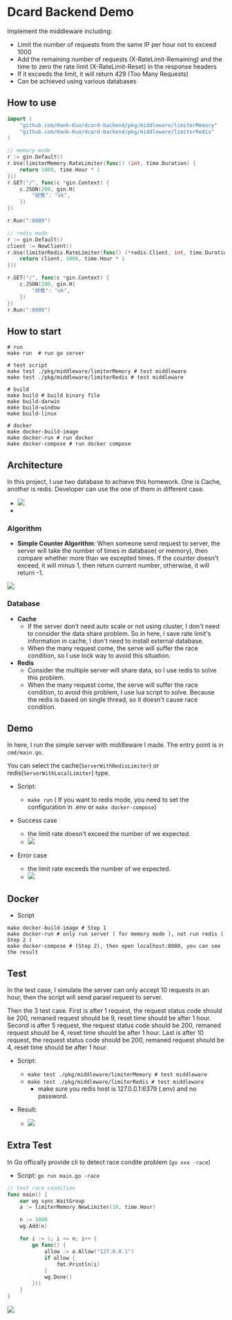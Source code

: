 
# Dcard Backend Demo
Implement the middleware including:
- Limit the number of requests from the same IP per hour not to exceed 1000
- Add the remaining number of requests (X-RateLimit-Remaining) and the time to zero the rate limit (X-RateLimit-Reset) in the response headers
- If it exceeds the limit, it will return 429 (Too Many Requests)
- Can be achieved using various databases

## How to use 
```go
import (
	"github.com/Hank-Kuo/dcard-backend/pkg/middleware/limiterMemory"
	"github.com/Hank-Kuo/dcard-backend/pkg/middleware/limiterRedis"
)

// memory mode
r := gin.Default()
r.Use(limiterMemory.RateLimiter(func() (int, time.Duration) {
    return 1000, time.Hour * 1
}))
r.GET("/", func(c *gin.Context) {
    c.JSON(200, gin.H{
        "狀態": "ok",
    })
})

r.Run(":8080")

// redis mode
r := gin.Default()
client := NewClient()
r.Use(limiterRedis.RateLimiter(func() (*redis.Client, int, time.Duration) {
    return client, 1000, time.Hour * 1
}))

r.GET("/", func(c *gin.Context) {
    c.JSON(200, gin.H{
        "狀態": "ok",
    })
})
r.Run(":8080")

```

## How to start 
```script
# run 
make run  # run go server 

# test script
make test ./pkg/middleware/limiterMemory # test middleware
make test ./pkg/middleware/limiterRedis # test middleware

# build
make build # build binary file 
make build-darwin
make build-window
make build-linux

# docker 
make docker-build-image
make docker-run # run docker 
make docker-compose # run docker compose 
```

## Architecture 
In this project, I use two database to achieve this homework. One is Cache, another is redis. Developer can use the one of them in different case. 
- ![](https://i.imgur.com/bmOIZaD.png)
- 
### Algorithm 
- **Simple Counter Algorithm**: When someone send request to server, the server will take the number of times in database( or memory), then compare whether more than we excepted times. If the counter doesn't exceed, it will minus 1, then return current number, otherwise, it will return -1. 

![](https://i.imgur.com/551jdNt.png)



### Database 
- **Cache**
    - If the server don't need auto scale or not using cluster, I don't need to consider the data share problem. So in here, I save rate limit's information in cache, I don't need to install external database.
    - When the many request come, the serve will suffer the race condition, so I use lock way to avoid this situation. 
- **Redis**
    -  Consider the multiple server will share data, so I use redis to solve this problem. 
    -  When the many request come, the serve will suffer the race condition, to avoid this problem, I use lua script to solve. Because the redis is based on single thread, so it doesn't cause race condition.

## Demo
In here, I run the simple server with middleware I made. The entry point is in ```cmd/main.go```.

You can select the cache(```ServerWithRedisLimiter```) or redis(```ServerWithLocalLimiter```) type. 

- Script: 
    - ```make run``` ( If you want to redis mode, you need to set the configuration in .env or ```make docker-compose```) 

- Success case
    - the limit rate doesn't exceed the number of we expected.
    - ![](https://i.imgur.com/KptdBq1.png)
- Error case 
    - the limit rate exceeds the number of we expected.
    - ![](https://i.imgur.com/4jV1g6i.png)

## Docker
- Script
```
make docker-build-image # Step 1 
make docker-run # only run server ( for memory mode ), not run redis ( Step 2 )
make docker-compose # (Step 2), then open localhost:8080, you can see the result
```  

## Test
In the test case, I simulate the server can only accept 10 requests in an hour, then the script will send parael request to server. 

Then the 3 test case. First is after 1 request, the request status code should be 200, remaned request should be 9, reset time should be after 1 hour. Second is after 5 request, the request status code should be 200, remaned request should be 4, reset time should be after 1 hour. Last is after 10 request, the request status code should be 200, remaned request should be 4, reset time should be after 1 hour. 

- Script: 
    - ```make test ./pkg/middleware/limiterMemory # test middleware```
    - ```make test ./pkg/middleware/limiterRedis # test middleware```
        - make sure you redis host is 127.0.0.1:6379 (.env) and no password.     

- Result:
    - ![](https://i.imgur.com/Yxpe5WM.png)

## Extra Test
In Go offically provide cli to detect race condite problem (```go xxx -race```) 

- Script: ```go run main.go -race```

```go
// test race condition
func main() {
    var wg sync.WaitGroup
    a := limiterMemory.NewLimiter(10, time.Hour)

    n := 1000
    wg.Add(n)

    for i := 1; i <= n; i++ {
        go func() {
            allow := a.Allow("127.0.0.1")
            if allow {
                fmt.Println(i)
            }
            wg.Done()
        }()
    }
}
```
![](https://i.imgur.com/shkotz8.png)